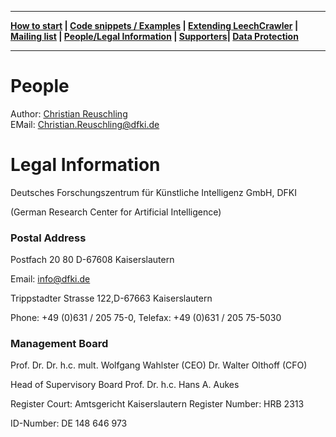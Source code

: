 ***
**[How to start](https://github.com/leechcrawler/leech/blob/master/how2start.md) | [Code snippets / Examples](https://github.com/leechcrawler/leech/blob/master/codeSnippets.md) | [Extending LeechCrawler](https://github.com/leechcrawler/leech/blob/master/extending.md) | [Mailing list](https://github.com/leechcrawler/leech/blob/master/mailinglist.md) | [People/Legal Information](https://github.com/leechcrawler/leech/blob/master/people.md) | [Supporters](https://github.com/leechcrawler/leech/blob/master/supporters.md)| [Data Protection](https://github.com/leechcrawler/leech/blob/master/dataprotection.md)**
***

# People

Author: [Christian Reuschling](http://www.dfki.uni-kl.de/~reuschling)  
EMail: Christian.Reuschling@dfki.de  

# Legal Information
Deutsches Forschungszentrum für Künstliche Intelligenz GmbH, DFKI

(German Research Center for Artificial Intelligence)

### Postal Address

Postfach 20 80
D-67608 Kaiserslautern

Email: info@dfki.de


Trippstadter Strasse 122,D-67663 Kaiserslautern

Phone: +49 (0)631 / 205 75-0, Telefax: +49 (0)631 / 205 75-5030


### Management Board
Prof. Dr. Dr. h.c. mult. Wolfgang Wahlster (CEO)
Dr. Walter Olthoff (CFO)

Head of Supervisory Board
Prof. Dr. h.c. Hans A. Aukes

Register Court: Amtsgericht Kaiserslautern
Register Number: HRB 2313

ID-Number: DE 148 646 973
